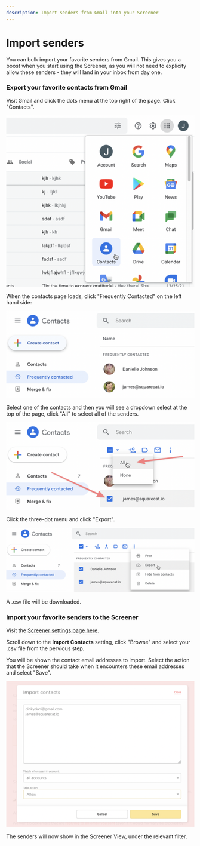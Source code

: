 ```yaml
---
description: Import senders from Gmail into your Screener
---
```


# Import senders

You can bulk import your favorite senders from Gmail. This gives you a boost when you start using the Screener, as you will not need to explicity allow these senders - they will land in your inbox from day one.

### Export your favorite contacts from Gmail

Visit Gmail and click the dots menu at the top right of the page. Click "Contacts".

![](../.gitbook/assets/contacts-1.png)

When the contacts page loads, click "Frequently Contacted" on the left hand side:

<img src="../.gitbook/assets/image (52).png" alt="" data-size="original">

Select one of the contacts and then you will see a dropdown select at the top of the page, click "All" to select all of the senders.

<img src="../.gitbook/assets/image (47).png" alt="" data-size="original">

Click the three-dot menu and click "Export".

![](<../.gitbook/assets/image (46).png>)

A .csv file will be downloaded.&#x20;

### Import your favorite senders to the Screener

Visit the [Screener settings page here](https://leavemealone.app/app/mail/screener/settings).

Scroll down to the **Import Contacts** setting, click "Browse" and select your .csv file from the pervious step.

You will be shown the contact email addresses to import. Select the action that the Screener should take when it encounters these email addresses and select "Save".

![](<../.gitbook/assets/image (51).png>)

The senders will now show in the Screener View, under the relevant filter.
